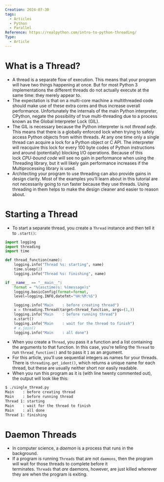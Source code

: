 ```yaml
---
Creation: 2024-07-30
tags:
  - Articles
  - Python
  - Parallel
Reference: https://realpython.com/intro-to-python-threading/
Type:
  - Article
---
```


# What is a Thread?
- A thread is a separate flow of execution. This means that your program will have two things happening at once. But for most Python 3 implementations the different threads do not actually execute at the same time: they merely appear to.
- The expectation is that on a multi-core machine a multithreaded code should make use of these extra cores and thus increase overall performance. Unfortunately the internals of the main Python interpreter, CPython, negate the possibility of true multi-threading due to a process known as the Global Interpreter Lock (GIL).
- The GIL is necessary because the Python interpreter is not _thread safe_. This means that there is a globally enforced lock when trying to safely access Python objects from within threads. At any one time only a single thread can acquire a lock for a Python object or C API. The interpreter will reacquire this lock for every 100 byte codes of Python instructions and around (potentially) blocking I/O operations. Because of this lock _CPU-bound code_ will see no gain in performance when using the Threading library, but it will likely gain performance increases if the Multiprocessing library is used.
- Architecting your program to use threading can also provide gains in design clarity. Most of the examples you’ll learn about in this tutorial are not necessarily going to run faster because they use threads. Using threading in them helps to make the design cleaner and easier to reason about.
# Starting a Thread
- To start a separate thread, you create a `Thread` instance and then tell it to `.start()`:
```python
import logging
import threading
import time

def thread_function(name):
    logging.info("Thread %s: starting", name)
    time.sleep(2)
    logging.info("Thread %s: finishing", name)

if __name__ == "__main__":
    format = "%(asctime)s: %(message)s"
    logging.basicConfig(format=format,
    level=logging.INFO,datefmt="%H:%M:%S")

    logging.info("Main    : before creating thread")
    x = threading.Thread(target=thread_function, args=(1,))
    logging.info("Main    : before running thread")
    x.start()
    logging.info("Main    : wait for the thread to finish")
    # x.join()
    logging.info("Main    : all done")
```
- When you create a `Thread`, you pass it a function and a list containing the arguments to that function. In this case, you’re telling the `Thread` to run `thread_function()` and to pass it `1` as an argument.
- For this article, you’ll use sequential integers as names for your threads. There is `threading.get_ident()`, which returns a unique name for each thread, but these are usually neither short nor easily readable.
- When you run this program as it is (with line twenty commented out), the output will look like this:
```bash
$ ./single_thread.py
Main    : before creating thread
Main    : before running thread
Thread 1: starting
Main    : wait for the thread to finish
Main    : all done
Thread 1: finishing
```
# Daemon Threads
- In computer science, a _daemon_ is a process that runs in the background.
- If a program is running `Threads` that are not `daemons`, then the program will wait for those threads to complete before it terminates. `Threads` that _are_ daemons, however, are just killed wherever they are when the program is exiting.